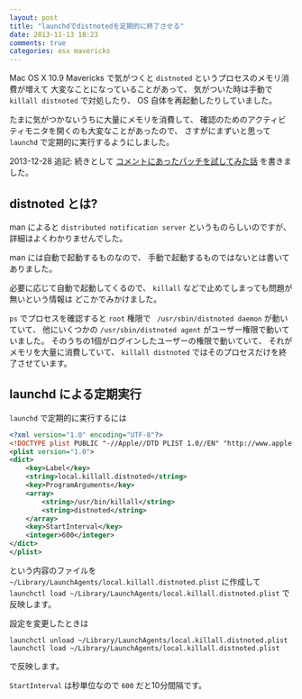 ```yaml
---
layout: post
title: "launchdでdistnotedを定期的に終了させる"
date: 2013-11-13 18:23
comments: true
categories: osx mavericks
---
```

Mac OS X 10.9 Mavericks で気がつくと
`distnoted` というプロセスのメモリ消費が増えて
大変なことになっていることがあって、
気がついた時は手動で `killall distnoted` で対処したり、
OS 自体を再起動したりしていました。

たまに気がつかないうちに大量にメモリを消費して、
確認のためのアクティビティモニタを開くのも大変なことがあったので、
さすがにまずいと思って `launchd` で定期的に実行するようにしました。

2013-12-28 追記:
続きとして
[コメントにあったパッチを試してみた話](/blog/2013-12-27-emacs-inline-patch.html)
を書きました。

<!--more-->

## distnoted とは?

man によると `distributed notification server` というものらしいのですが、
詳細はよくわかりませんでした。

man には自動で起動するものなので、
手動で起動するものではないとは書いてありました。

必要に応じて自動で起動してくるので、
`killall` などで止めてしまっても問題が無いという情報は
どこかでみかけました。

`ps` でプロセスを確認すると `root` 権限で
` /usr/sbin/distnoted daemon` が動いていて、
他にいくつかの
`/usr/sbin/distnoted agent`
がユーザー権限で動いていました。
そのうちの1個がログインしたユーザーの権限で動いていて、
それがメモリを大量に消費していて、
`killall distnoted`
ではそのプロセスだけを終了させています。

## launchd による定期実行

`launchd` で定期的に実行するには


```xml ~/Library/LaunchAgents/local.killall.distnoted.plist
<?xml version="1.0" encoding="UTF-8"?>
<!DOCTYPE plist PUBLIC "-//Apple//DTD PLIST 1.0//EN" "http://www.apple.com/DTDs/PropertyList-1.0.dtd">
<plist version="1.0">
<dict>
	<key>Label</key>
	<string>local.killall.distnoted</string>
	<key>ProgramArguments</key>
	<array>
		<string>/usr/bin/killall</string>
		<string>distnoted</string>
	</array>
	<key>StartInterval</key>
	<integer>600</integer>
</dict>
</plist>
```

という内容のファイルを
`~/Library/LaunchAgents/local.killall.distnoted.plist`
に作成して
`launchctl load ~/Library/LaunchAgents/local.killall.distnoted.plist`
で反映します。

設定を変更したときは

```
launchctl unload ~/Library/LaunchAgents/local.killall.distnoted.plist
launchctl load ~/Library/LaunchAgents/local.killall.distnoted.plist
```

で反映します。

`StartInterval` は秒単位なので `600` だと10分間隔です。
